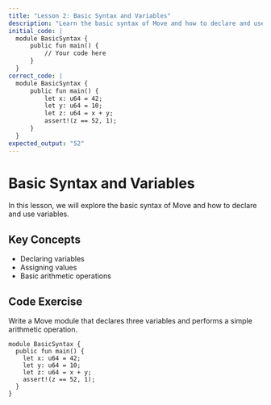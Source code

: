 ```yaml
---
title: "Lesson 2: Basic Syntax and Variables"
description: "Learn the basic syntax of Move and how to declare and use variables."
initial_code: |
  module BasicSyntax {
      public fun main() {
          // Your code here
      }
  }
correct_code: |
  module BasicSyntax {
      public fun main() {
          let x: u64 = 42;
          let y: u64 = 10;
          let z: u64 = x + y;
          assert!(z == 52, 1);
      }
  }
expected_output: "52"
---
```


# Basic Syntax and Variables

In this lesson, we will explore the basic syntax of Move and how to declare and use variables.

## Key Concepts

- Declaring variables
- Assigning values
- Basic arithmetic operations

## Code Exercise

Write a Move module that declares three variables and performs a simple arithmetic operation.

```move
module BasicSyntax {
  public fun main() {
    let x: u64 = 42;
    let y: u64 = 10;
    let z: u64 = x + y;
    assert!(z == 52, 1);
  }
}